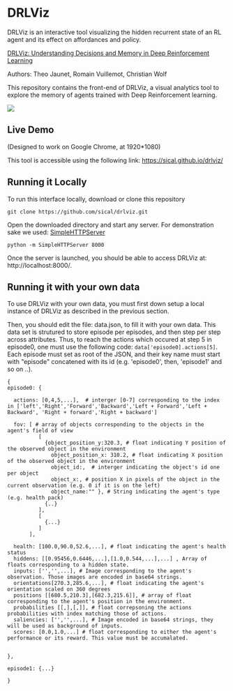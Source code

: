 # DRLViz

DRLViz is an interactive tool visualizing the hidden recurrent state of an RL agent and its effect on affordances and policy. 



[DRLViz: Understanding Decisions and Memory in Deep Reinforcement Learning](https://arxiv.org/abs/1909.02982)

Authors: Theo Jaunet, Romain Vuillemot, Christian Wolf


This repository contains the front-end of DRLViz, a visual analytics tool to explore the memory of agents trained with Deep Reinforcement learning.


<img src="https://github.com/sical/drlviz/blob/master/screenshot%20(1).png">


## Live Demo
(Designed to work on Google Chrome, at 1920*1080)

This tool is accessible using the following link: https://sical.github.io/drlviz/


## Running it Locally


To run this interface locally, download or clone this repository

```
git clone https://github.com/sical/drlviz.git
``` 


Open the downloaded directory and start any server. For demonstration sake we used: [SimpleHTTPServer](https://docs.python.org/2/library/simplehttpserver.html)

```
python -m SimpleHTTPServer 8000
```

Once the server is launched, you should be able to access DRLViz at: http://localhost:8000/.


## Running it with your own data

To use DRLViz with your own data, you must first down setup a local instance of DRLViz as described in the previous section.

Then, you should edit the file: data.json, to fill it with your own data. This data set is strutured to store episode per episodes, and then step per step across attributes. Thus, to reach the actions which occured at step 5 in episode0, one must use the following code: `data['episode0].actions[5]`. Each episode must set as root of the JSON, and their key name must start with "episode" concatened with its id (e.g. 'episode0', then, 'episode1' and so on ..). 


```
{
episode0: {
 
  actions: [0,4,5,...],  # interger [0-7] corresponding to the index in ['left','Right','Forward','Backward','Left + Forward','Left + Backward', 'Right + forward','Right + backward']
  
  fov: [ # array of objects corresponding to the objects in the agent's field of view
          [
            {object_position_y:320.3, # float indicating Y position of the observed object in the environment
              object_position_x: 310.2, # float indicating X position of the observed object in the environment
              object_id:,  # interger indicating the object's id one per object
              object_x:, # position X in pixels of the object in the current observation (e.g. 0 if it is on the left)
              object_name:"" }, # String indicating the agent's type (e.g. health pack)
            {..}
          ],
          [
            {...}
          ]
       ],
  
  health: [100.0,90.0,52.6,...], # float indicating the agent's health status 
  hiddens: [[0.95456,0.6446,...],[1.0,0.544,...],...] , Array of floats corresponding to a hidden state.
  inputs: ['','',...], # Image corresponding to the agent's observation. Those images are encoded in base64 strings.
  orientations[270.3,285.6,...], # float indicating the agent's orientation scaled on 360 degrees
  positions [[680.5,210.3],[682.3,215.6]], # array of float corresponding to the agent's position in the environment.
  probabilities [[,],[,]], # float correpsoning the actions probabilities with index matching those of actions.
  saliencies: ['','',...], # Image encoded in base64 strings, they will be used as background of inputs.
  scores: [0.0,1.0,...] # float corresponding to either the agent's performance or its reward. This value must be accumalated.
  

},

episode1: {...}

}


```


